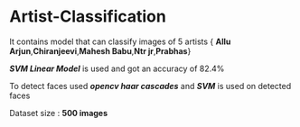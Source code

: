 # Artist-Classification

It contains model that can classify images of 5 artists { **Allu Arjun**,**Chiranjeevi**,**Mahesh Babu**,**Ntr jr**,**Prabhas**}

 ***SVM Linear Model*** is used and got an accuracy of 82.4% 

 To detect faces used ***opencv haar cascades*** and ***SVM*** is used on detected faces  
 
 Dataset size : **500 images**
